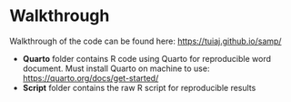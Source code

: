 # Walkthrough
Walkthrough of the code can be found here: https://tuiaj.github.io/samp/ 

* **Quarto** folder contains R code using Quarto for reproducible word document. Must install Quarto on machine to use: https://quarto.org/docs/get-started/
* **Script** folder contains the raw R script for reproducible results
